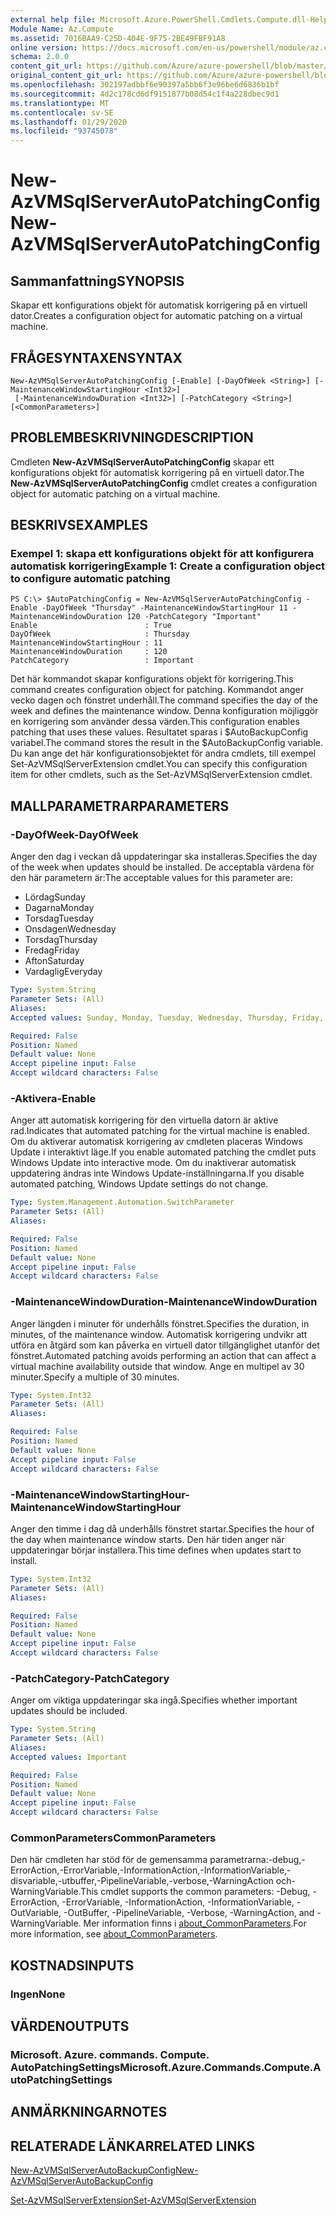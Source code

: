 ```yaml
---
external help file: Microsoft.Azure.PowerShell.Cmdlets.Compute.dll-Help.xml
Module Name: Az.Compute
ms.assetid: 7016BAA9-C25D-404E-9F75-2BE49FBF91A8
online version: https://docs.microsoft.com/en-us/powershell/module/az.compute/new-azvmsqlserverautopatchingconfig
schema: 2.0.0
content_git_url: https://github.com/Azure/azure-powershell/blob/master/src/Compute/Compute/help/New-AzVMSqlServerAutoPatchingConfig.md
original_content_git_url: https://github.com/Azure/azure-powershell/blob/master/src/Compute/Compute/help/New-AzVMSqlServerAutoPatchingConfig.md
ms.openlocfilehash: 302197adbbf6e90397a5bb6f3e96be6d6836b1bf
ms.sourcegitcommit: 4d2c178cd6df9151877b08d54c1f4a228dbec9d1
ms.translationtype: MT
ms.contentlocale: sv-SE
ms.lasthandoff: 01/29/2020
ms.locfileid: "93745078"
---
```

# <span data-ttu-id="8de5c-101">New-AzVMSqlServerAutoPatchingConfig</span><span class="sxs-lookup"><span data-stu-id="8de5c-101">New-AzVMSqlServerAutoPatchingConfig</span></span>

## <span data-ttu-id="8de5c-102">Sammanfattning</span><span class="sxs-lookup"><span data-stu-id="8de5c-102">SYNOPSIS</span></span>
<span data-ttu-id="8de5c-103">Skapar ett konfigurations objekt för automatisk korrigering på en virtuell dator.</span><span class="sxs-lookup"><span data-stu-id="8de5c-103">Creates a configuration object for automatic patching on a virtual machine.</span></span>

## <span data-ttu-id="8de5c-104">FRÅGESYNTAXEN</span><span class="sxs-lookup"><span data-stu-id="8de5c-104">SYNTAX</span></span>

```
New-AzVMSqlServerAutoPatchingConfig [-Enable] [-DayOfWeek <String>] [-MaintenanceWindowStartingHour <Int32>]
 [-MaintenanceWindowDuration <Int32>] [-PatchCategory <String>] [<CommonParameters>]
```

## <span data-ttu-id="8de5c-105">PROBLEMBESKRIVNING</span><span class="sxs-lookup"><span data-stu-id="8de5c-105">DESCRIPTION</span></span>
<span data-ttu-id="8de5c-106">Cmdleten **New-AzVMSqlServerAutoPatchingConfig** skapar ett konfigurations objekt för automatisk korrigering på en virtuell dator.</span><span class="sxs-lookup"><span data-stu-id="8de5c-106">The **New-AzVMSqlServerAutoPatchingConfig** cmdlet creates a configuration object for automatic patching on a virtual machine.</span></span>

## <span data-ttu-id="8de5c-107">BESKRIVS</span><span class="sxs-lookup"><span data-stu-id="8de5c-107">EXAMPLES</span></span>

### <span data-ttu-id="8de5c-108">Exempel 1: skapa ett konfigurations objekt för att konfigurera automatisk korrigering</span><span class="sxs-lookup"><span data-stu-id="8de5c-108">Example 1: Create a configuration object to configure automatic patching</span></span>
```
PS C:\> $AutoPatchingConfig = New-AzVMSqlServerAutoPatchingConfig -Enable -DayOfWeek "Thursday" -MaintenanceWindowStartingHour 11 -MaintenanceWindowDuration 120 -PatchCategory "Important"
Enable                        : True
DayOfWeek                     : Thursday
MaintenanceWindowStartingHour : 11
MaintenanceWindowDuration     : 120
PatchCategory                 : Important
```

<span data-ttu-id="8de5c-109">Det här kommandot skapar konfigurations objekt för korrigering.</span><span class="sxs-lookup"><span data-stu-id="8de5c-109">This command creates configuration object for patching.</span></span>
<span data-ttu-id="8de5c-110">Kommandot anger vecko dagen och fönstret underhåll.</span><span class="sxs-lookup"><span data-stu-id="8de5c-110">The command specifies the day of the week and defines the maintenance window.</span></span>
<span data-ttu-id="8de5c-111">Denna konfiguration möjliggör en korrigering som använder dessa värden.</span><span class="sxs-lookup"><span data-stu-id="8de5c-111">This configuration enables patching that uses these values.</span></span>
<span data-ttu-id="8de5c-112">Resultatet sparas i $AutoBackupConfig variabel.</span><span class="sxs-lookup"><span data-stu-id="8de5c-112">The command stores the result in the $AutoBackupConfig variable.</span></span>
<span data-ttu-id="8de5c-113">Du kan ange det här konfigurationsobjektet för andra cmdlets, till exempel Set-AzVMSqlServerExtension cmdlet.</span><span class="sxs-lookup"><span data-stu-id="8de5c-113">You can specify this configuration item for other cmdlets, such as the Set-AzVMSqlServerExtension cmdlet.</span></span>

## <span data-ttu-id="8de5c-114">MALLPARAMETRAR</span><span class="sxs-lookup"><span data-stu-id="8de5c-114">PARAMETERS</span></span>

### <span data-ttu-id="8de5c-115">-DayOfWeek</span><span class="sxs-lookup"><span data-stu-id="8de5c-115">-DayOfWeek</span></span>
<span data-ttu-id="8de5c-116">Anger den dag i veckan då uppdateringar ska installeras.</span><span class="sxs-lookup"><span data-stu-id="8de5c-116">Specifies the day of the week when updates should be installed.</span></span>
<span data-ttu-id="8de5c-117">De acceptabla värdena för den här parametern är:</span><span class="sxs-lookup"><span data-stu-id="8de5c-117">The acceptable values for this parameter are:</span></span>
- <span data-ttu-id="8de5c-118">Lördag</span><span class="sxs-lookup"><span data-stu-id="8de5c-118">Sunday</span></span>
- <span data-ttu-id="8de5c-119">Dagarna</span><span class="sxs-lookup"><span data-stu-id="8de5c-119">Monday</span></span>
- <span data-ttu-id="8de5c-120">Torsdag</span><span class="sxs-lookup"><span data-stu-id="8de5c-120">Tuesday</span></span>
- <span data-ttu-id="8de5c-121">Onsdagen</span><span class="sxs-lookup"><span data-stu-id="8de5c-121">Wednesday</span></span>
- <span data-ttu-id="8de5c-122">Torsdag</span><span class="sxs-lookup"><span data-stu-id="8de5c-122">Thursday</span></span>
- <span data-ttu-id="8de5c-123">Fredag</span><span class="sxs-lookup"><span data-stu-id="8de5c-123">Friday</span></span>
- <span data-ttu-id="8de5c-124">Afton</span><span class="sxs-lookup"><span data-stu-id="8de5c-124">Saturday</span></span>
- <span data-ttu-id="8de5c-125">Vardaglig</span><span class="sxs-lookup"><span data-stu-id="8de5c-125">Everyday</span></span>

```yaml
Type: System.String
Parameter Sets: (All)
Aliases:
Accepted values: Sunday, Monday, Tuesday, Wednesday, Thursday, Friday, Saturday, Everyday

Required: False
Position: Named
Default value: None
Accept pipeline input: False
Accept wildcard characters: False
```

### <span data-ttu-id="8de5c-126">-Aktivera</span><span class="sxs-lookup"><span data-stu-id="8de5c-126">-Enable</span></span>
<span data-ttu-id="8de5c-127">Anger att automatisk korrigering för den virtuella datorn är aktive rad.</span><span class="sxs-lookup"><span data-stu-id="8de5c-127">Indicates that automated patching for the virtual machine is enabled.</span></span>
<span data-ttu-id="8de5c-128">Om du aktiverar automatisk korrigering av cmdleten placeras Windows Update i interaktivt läge.</span><span class="sxs-lookup"><span data-stu-id="8de5c-128">If you enable automated patching the cmdlet puts Windows Update into interactive mode.</span></span>
<span data-ttu-id="8de5c-129">Om du inaktiverar automatisk uppdatering ändras inte Windows Update-inställningarna.</span><span class="sxs-lookup"><span data-stu-id="8de5c-129">If you disable automated patching, Windows Update settings do not change.</span></span>

```yaml
Type: System.Management.Automation.SwitchParameter
Parameter Sets: (All)
Aliases:

Required: False
Position: Named
Default value: None
Accept pipeline input: False
Accept wildcard characters: False
```

### <span data-ttu-id="8de5c-130">-MaintenanceWindowDuration</span><span class="sxs-lookup"><span data-stu-id="8de5c-130">-MaintenanceWindowDuration</span></span>
<span data-ttu-id="8de5c-131">Anger längden i minuter för underhålls fönstret.</span><span class="sxs-lookup"><span data-stu-id="8de5c-131">Specifies the duration, in minutes, of the maintenance window.</span></span>
<span data-ttu-id="8de5c-132">Automatisk korrigering undvikr att utföra en åtgärd som kan påverka en virtuell dator tillgänglighet utanför det fönstret.</span><span class="sxs-lookup"><span data-stu-id="8de5c-132">Automated patching avoids performing an action that can affect a virtual machine availability outside that window.</span></span>
<span data-ttu-id="8de5c-133">Ange en multipel av 30 minuter.</span><span class="sxs-lookup"><span data-stu-id="8de5c-133">Specify a multiple of 30 minutes.</span></span>

```yaml
Type: System.Int32
Parameter Sets: (All)
Aliases:

Required: False
Position: Named
Default value: None
Accept pipeline input: False
Accept wildcard characters: False
```

### <span data-ttu-id="8de5c-134">-MaintenanceWindowStartingHour</span><span class="sxs-lookup"><span data-stu-id="8de5c-134">-MaintenanceWindowStartingHour</span></span>
<span data-ttu-id="8de5c-135">Anger den timme i dag då underhålls fönstret startar.</span><span class="sxs-lookup"><span data-stu-id="8de5c-135">Specifies the hour of the day when maintenance window starts.</span></span>
<span data-ttu-id="8de5c-136">Den här tiden anger när uppdateringar börjar installera.</span><span class="sxs-lookup"><span data-stu-id="8de5c-136">This time defines when updates start to install.</span></span>

```yaml
Type: System.Int32
Parameter Sets: (All)
Aliases:

Required: False
Position: Named
Default value: None
Accept pipeline input: False
Accept wildcard characters: False
```

### <span data-ttu-id="8de5c-137">-PatchCategory</span><span class="sxs-lookup"><span data-stu-id="8de5c-137">-PatchCategory</span></span>
<span data-ttu-id="8de5c-138">Anger om viktiga uppdateringar ska ingå.</span><span class="sxs-lookup"><span data-stu-id="8de5c-138">Specifies whether important updates should be included.</span></span>

```yaml
Type: System.String
Parameter Sets: (All)
Aliases:
Accepted values: Important

Required: False
Position: Named
Default value: None
Accept pipeline input: False
Accept wildcard characters: False
```

### <span data-ttu-id="8de5c-139">CommonParameters</span><span class="sxs-lookup"><span data-stu-id="8de5c-139">CommonParameters</span></span>
<span data-ttu-id="8de5c-140">Den här cmdleten har stöd för de gemensamma parametrarna:-debug,-ErrorAction,-ErrorVariable,-InformationAction,-InformationVariable,-disvariable,-utbuffer,-PipelineVariable,-verbose,-WarningAction och-WarningVariable.</span><span class="sxs-lookup"><span data-stu-id="8de5c-140">This cmdlet supports the common parameters: -Debug, -ErrorAction, -ErrorVariable, -InformationAction, -InformationVariable, -OutVariable, -OutBuffer, -PipelineVariable, -Verbose, -WarningAction, and -WarningVariable.</span></span> <span data-ttu-id="8de5c-141">Mer information finns i [about_CommonParameters](https://go.microsoft.com/fwlink/?LinkID=113216).</span><span class="sxs-lookup"><span data-stu-id="8de5c-141">For more information, see [about_CommonParameters](https://go.microsoft.com/fwlink/?LinkID=113216).</span></span>

## <span data-ttu-id="8de5c-142">KOSTNADS</span><span class="sxs-lookup"><span data-stu-id="8de5c-142">INPUTS</span></span>

### <span data-ttu-id="8de5c-143">Ingen</span><span class="sxs-lookup"><span data-stu-id="8de5c-143">None</span></span>

## <span data-ttu-id="8de5c-144">VÄRDEN</span><span class="sxs-lookup"><span data-stu-id="8de5c-144">OUTPUTS</span></span>

### <span data-ttu-id="8de5c-145">Microsoft. Azure. commands. Compute. AutoPatchingSettings</span><span class="sxs-lookup"><span data-stu-id="8de5c-145">Microsoft.Azure.Commands.Compute.AutoPatchingSettings</span></span>

## <span data-ttu-id="8de5c-146">ANMÄRKNINGAR</span><span class="sxs-lookup"><span data-stu-id="8de5c-146">NOTES</span></span>

## <span data-ttu-id="8de5c-147">RELATERADE LÄNKAR</span><span class="sxs-lookup"><span data-stu-id="8de5c-147">RELATED LINKS</span></span>

[<span data-ttu-id="8de5c-148">New-AzVMSqlServerAutoBackupConfig</span><span class="sxs-lookup"><span data-stu-id="8de5c-148">New-AzVMSqlServerAutoBackupConfig</span></span>](./New-AzVMSqlServerAutoBackupConfig.md)

[<span data-ttu-id="8de5c-149">Set-AzVMSqlServerExtension</span><span class="sxs-lookup"><span data-stu-id="8de5c-149">Set-AzVMSqlServerExtension</span></span>](./Set-AzVMSqlServerExtension.md)


